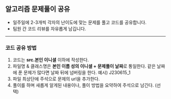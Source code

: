 ## 알고리즘 문제풀이 공유
- 일주일에 2-3개씩 각자의 난이도에 맞는 문제를 풀고 코드를 공유합니다.
- 팀원 간 코드 리뷰를 자유롭게 남깁니다.
***

### 코드 공유 방법
1. 코드는 **src.본인 이니셜** 이하에 작성한다.
2. 파일명 & 클래스명은 **본인 이름 성의 이니셜 + 문제풀이 날짜**로 통일한다. 같은 날짜에 푼 문제가 많다면 날짜 뒤에 넘버링을 한다. 예시) J230615_1
3. 파일 최상단에 주석으로 문제의 url을 추가한다.
4. 풀이를 하며 새롭게 알게된 내용이나, 풀이 방법을 요약하여 주석으로 남긴다. (선택)